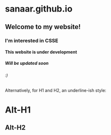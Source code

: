 # sanaar.github.io
## Welcome to my website!
### I'm interested in CSSE
#### This website is under development
##### Will be updated soon
###### :)

Alternatively, for H1 and H2, an underline-ish style:

Alt-H1
======

Alt-H2
------
